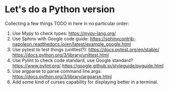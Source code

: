 # Let's do a Python version

Collecting a few things TODO in here in no particular order:
1. Use Mypy to check types: https://mypy-lang.org/
1. Use Sphinx with Google code guide: https://sphinxcontrib-napoleon.readthedocs.io/en/latest/example_google.html
1. Use pytest to test things (unittest?): https://docs.pytest.org/en/stable/ https://docs.python.org/3/library/unittest.html
1. Use Pylint to check code standard, use Google standard? https://www.pylint.org/ https://google.github.io/styleguide/pyguide.html
1. Use argparse to parse command line args: https://docs.python.org/3/library/argparse.html
1. Add some kind of curses capability for displaying better in a terminal.
